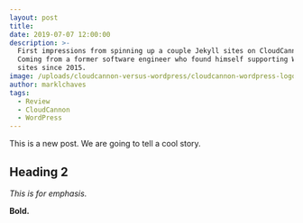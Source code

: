 ```yaml
---
layout: post
title:
date: 2019-07-07 12:00:00
description: >-
  First impressions from spinning up a couple Jekyll sites on CloudCannon.
  Coming from a former software engineer who found himself supporting WordPress
  sites since 2015.
image: /uploads/cloudcannon-versus-wordpress/cloudcannon-wordpress-logos.png
author: marklchaves
tags:
  - Review
  - CloudCannon
  - WordPress
---
```


This is a new post. We are going to tell a cool story.

## Heading 2

*This is for emphasis.*

**Bold.**